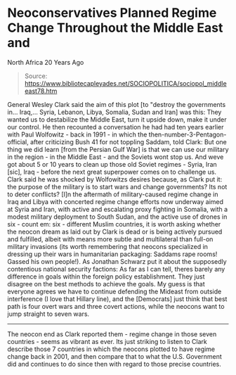 # Neoconservatives Planned Regime Change Throughout the Middle East and 
North Africa 20 Years Ago

> Source: https://www.bibliotecapleyades.net/SOCIOPOLITICA/sociopol_middleeast78.htm

General Wesley Clark
said the aim of this
plot [to "destroy the governments
in... Iraq,... Syria, Lebanon, Libya,
Somalia, Sudan and Iran] was this:
They wanted us to destabilize the
Middle East, turn it upside down, make it under our control.
He then recounted a conversation he had had
ten years earlier with Paul Wolfowitz - back
in 1991 - in which the
then-number-3-Pentagon-official, after criticizing Bush 41 for not
toppling Saddam, told Clark:
But one thing we did learn [from the
Persian Gulf War] is that we can use our military in the region - in
the Middle East - and the Soviets wont stop us.
And weve got about
5 or 10 years to clean up those old Soviet regimes - Syria,
Iran [sic], Iraq - before the next great
superpower comes on to challenge us.
Clark said he was shocked by Wolfowitzs
desires because, as Clark put it:
the purpose of the military is to start
wars and change governments? Its not to deter conflicts?
[I]n the aftermath of military-caused regime
change in Iraq and Libya
with concerted regime change efforts now
underway aimed at Syria and Iran, with active and
escalating proxy fighting in Somalia, with a
modest military deployment to
South Sudan, and the active use of drones in six -
count em: six - different Muslim countries, it is worth asking
whether the neocon dream as laid out by Clark is dead or is being
actively pursued and fulfilled, albeit with means more subtle and
multilateral than full-on military invasions (its worth remembering
that neocons specialized in dressing up their wars in humanitarian
packaging: Saddams rape rooms! Gassed his own people!).
As Jonathan Schwarz
put it about the
supposedly contentious national security factions:
As far as I can tell, theres barely any
difference in goals within the foreign policy establishment. They
just disagree on the best methods to achieve the goals.
My guess is that everyone agrees we have
to continue defending the Mideast from outside interference (I love
that Hillary line), and the [Democrats] just think that best path is
four overt wars and three covert actions, while the neocons want to
jump straight to seven wars.
***
The neocon end as Clark reported them -
regime change in those seven countries - seems as vibrant as ever.
Its
just striking to listen to Clark describe those 7 countries in which the neocons plotted to have regime change back in 2001, and then compare
that to what the U.S. Government did and continues to do since then with
regard to those precise countries.
